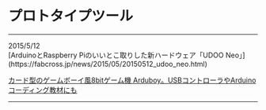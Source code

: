 # プロトタイプツール
<hr>
2015/5/12<br>
[ArduinoとRaspberry Piのいいとこ取りした新ハードウェア「UDOO Neo」](https://fabcross.jp/news/2015/05/20150512_udoo_neo.html)

[カード型のゲームボーイ風8bitゲーム機 Arduboy。USBコントローラやArduinoコーディング教材にも]()
<hr>
